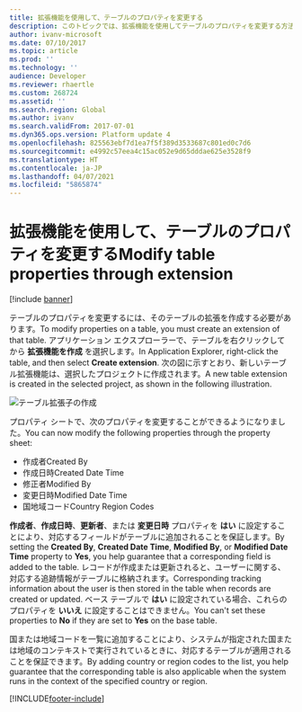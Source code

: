```yaml
---
title: 拡張機能を使用して、テーブルのプロパティを変更する
description: このトピックでは、拡張機能を使用してテーブルのプロパティを変更する方法について説明します。
author: ivanv-microsoft
ms.date: 07/10/2017
ms.topic: article
ms.prod: ''
ms.technology: ''
audience: Developer
ms.reviewer: rhaertle
ms.custom: 268724
ms.assetid: ''
ms.search.region: Global
ms.author: ivanv
ms.search.validFrom: 2017-07-01
ms.dyn365.ops.version: Platform update 4
ms.openlocfilehash: 825563ebf7d1ea7f5f389d3533687c801ed0c7d6
ms.sourcegitcommit: e4992c57eea4c15ac052e9d65dddae625e3528f9
ms.translationtype: HT
ms.contentlocale: ja-JP
ms.lasthandoff: 04/07/2021
ms.locfileid: "5865874"
---
```

# <a name="modify-table-properties-through-extension"></a><span data-ttu-id="ee371-103">拡張機能を使用して、テーブルのプロパティを変更する</span><span class="sxs-lookup"><span data-stu-id="ee371-103">Modify table properties through extension</span></span>

[!include [banner](../includes/banner.md)]

<span data-ttu-id="ee371-104">テーブルのプロパティを変更するには、そのテーブルの拡張を作成する必要があります。</span><span class="sxs-lookup"><span data-stu-id="ee371-104">To modify properties on a table, you must create an extension of that table.</span></span> <span data-ttu-id="ee371-105">アプリケーション エクスプローラーで、テーブルを右クリックしてから **拡張機能を作成** を選択します。</span><span class="sxs-lookup"><span data-stu-id="ee371-105">In Application Explorer, right-click the table, and then select **Create extension**.</span></span> <span data-ttu-id="ee371-106">次の図に示すとおり、新しいテーブル拡張機能は、選択したプロジェクトに作成されます。</span><span class="sxs-lookup"><span data-stu-id="ee371-106">A new table extension is created in the selected project, as shown in the following illustration.</span></span>

![テーブル拡張子の作成](media/ModifyPropertiesOnTable.jpg) 

<span data-ttu-id="ee371-108">プロパティ シートで、次のプロパティを変更することができるようになりました。</span><span class="sxs-lookup"><span data-stu-id="ee371-108">You can now modify the following properties through the property sheet:</span></span>

+ <span data-ttu-id="ee371-109">作成者</span><span class="sxs-lookup"><span data-stu-id="ee371-109">Created By</span></span>
+ <span data-ttu-id="ee371-110">作成日時</span><span class="sxs-lookup"><span data-stu-id="ee371-110">Created Date Time</span></span>
+ <span data-ttu-id="ee371-111">修正者</span><span class="sxs-lookup"><span data-stu-id="ee371-111">Modified By</span></span>
+ <span data-ttu-id="ee371-112">変更日時</span><span class="sxs-lookup"><span data-stu-id="ee371-112">Modified Date Time</span></span>
+ <span data-ttu-id="ee371-113">国地域コード</span><span class="sxs-lookup"><span data-stu-id="ee371-113">Country Region Codes</span></span>

<span data-ttu-id="ee371-114">**作成者**、**作成日時**、**更新者**、または **変更日時** プロパティを **はい** に設定することにより、対応するフィールドがテーブルに追加されることを保証します。</span><span class="sxs-lookup"><span data-stu-id="ee371-114">By setting the **Created By**, **Created Date Time**, **Modified By**, or **Modified Date Time** property to **Yes**, you help guarantee that a corresponding field is added to the table.</span></span> <span data-ttu-id="ee371-115">レコードが作成または更新されると、ユーザーに関する、対応する追跡情報がテーブルに格納されます。</span><span class="sxs-lookup"><span data-stu-id="ee371-115">Corresponding tracking information about the user is then stored in the table when records are created or updated.</span></span> <span data-ttu-id="ee371-116">ベース テーブルで **はい** に設定されている場合、これらのプロパティを **いいえ** に設定することはできません。</span><span class="sxs-lookup"><span data-stu-id="ee371-116">You can't set these properties to **No** if they are set to **Yes** on the base table.</span></span>

<span data-ttu-id="ee371-117">国または地域コードを一覧に追加することにより、システムが指定された国または地域のコンテキストで実行されているときに、対応するテーブルが適用されることを保証できます。</span><span class="sxs-lookup"><span data-stu-id="ee371-117">By adding country or region codes to the list, you help guarantee that the corresponding table is also applicable when the system runs in the context of the specified country or region.</span></span>


[!INCLUDE[footer-include](../../../includes/footer-banner.md)]